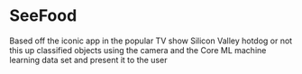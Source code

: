 # SeeFood
Based off the iconic app in the popular TV show Silicon Valley hotdog or not this up classified objects using the camera and the Core ML machine learning data set and present it to the user
